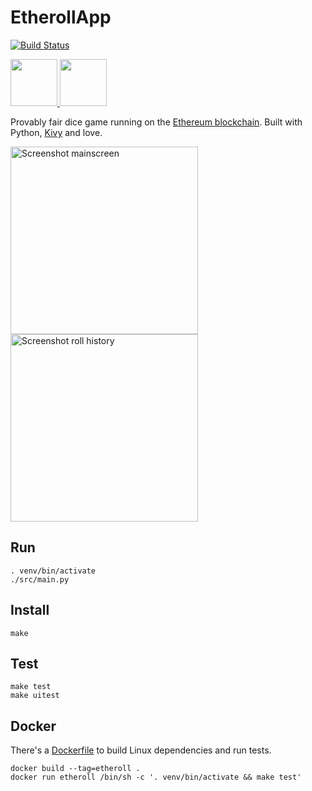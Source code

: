 # EtherollApp

[![Build Status](https://secure.travis-ci.org/AndreMiras/EtherollApp.png?branch=develop)](http://travis-ci.org/AndreMiras/EtherollApp)

<a href="https://f-droid.org/en/packages/com.github.andremiras.etheroll">
  <img src="https://f-droid.org/badge/get-it-on.png" height="75">
</a>
<a href="https://github.com/AndreMiras/EtherollApp/releases/download/v2019.0426/etheroll-2019.0426-debug.apk">
  <img src="https://www.livenettv.to/img/landing-page-1/google-play.png" height="75">
</a>

Provably fair dice game running on the [Ethereum blockchain](https://etheroll.com/#/smart-contract).
Built with Python, [Kivy](https://github.com/kivy/kivy) and love.

<img src="https://i.imgur.com/ORa0iTG.png" alt="Screenshot mainscreen" width="300"> <img src="https://i.imgur.com/Imwuifi.png" alt="Screenshot roll history" width="300">

## Run
```
. venv/bin/activate
./src/main.py
```

## Install
```
make
```

## Test
```
make test
make uitest
```

## Docker
There's a [Dockerfile](Dockerfile) to build Linux dependencies and run tests.
```
docker build --tag=etheroll .
docker run etheroll /bin/sh -c '. venv/bin/activate && make test'
```
